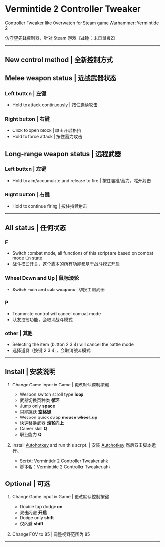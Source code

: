 # Vermintide 2 Controller Tweaker

Controller Tweaker like Overwatch for Steam game Warhammer: Vermintide 2

仿守望先锋控制器，针对 Steam 游戏《战锤：末日鼠疫2》

----

## New control method | 全新控制方式

## Melee weapon status | 近战武器状态

### Left button | 左键

- Hold to attack continuously | 按住连续攻击

### Right button | 右键

- Click to open block | 单击开启格挡
- Hold to force attack | 按住蓄力攻击

## Long-range weapon status | 远程武器

### Left button | 左键

- Hold to aim/accumulate and release to fire | 按住瞄准/蓄力，松开射击

### Right button | 右键

- Hold to continue firing | 按住持续射击

----

## All status | 任何状态

### F

- Switch combat mode, all functions of this script are based on combat mode On state
- 战斗模式开关，这个脚本的所有功能都基于战斗模式开启

### Wheel Down and Up | 鼠标滚轮

- Switch main and sub-weapons | 切换主副武器

### P

- Teammate control will cancel combat mode
- 队友控制功能，会取消战斗模式

### other | 其他

- Selecting the item (button 2 3 4) will cancel the battle mode
- 选择道具（按键 2 3 4），会取消战斗模式

----

## Install | 安装说明

1. Change Game input in Game | 更改默认控制按键
    - Weapon switch scroll type **loop**
    - 武器切换页种类 **循环**
    - Jump only **space**
    - 只能跳跃 **空格键**
    - Weapon quick swap **mouse wheel_up**
    - 快速替换武器 **滚轮向上**
    - Career skill **Q**
    - 职业能力 **Q**

2. Install [Autohotkey](https://www.autohotkey.com/download/ahk-install.exe) and run this script. | 安装 [Autohotkey](https://www.autohotkey.com/download/ahk-install.exe) 然后双击脚本运行。
    - Script: Vermintide 2 Controller Tweaker.ahk
    - 脚本名：Vermintide 2 Controller Tweaker.ahk

## Optional | 可选

1. Change Game input in Game | 更改默认控制按键
    - Double tap dodge **on**
    - 双击闪避 **开启**
    - Dodge only **shift**
    - 仅闪避 **shift**

2. Change FOV to 85 | 调整视野范围为 85

----